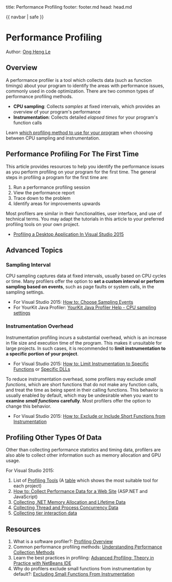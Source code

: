 <frontmatter>
  title: Performance Profiling
  footer: footer.md
  head: head.md
</frontmatter>

{{ navbar | safe }}

# Performance Profiling

Author: [Ong Heng Le](https://github.com/initialshl)

## Overview

A performance profiler is a tool which collects data (such as function timings) about 
your program to identify the areas with performance issues, commonly used in code 
optimization. There are two common types of performance profiling methods.

* **CPU sampling**: Collects *samples* at fixed intervals, which provides an overview of your program's performance
* **Instrumentation**: Collects detailed *elapsed times* for your program's function calls

Learn [which profiling method to use for your program](https://blogs.msdn.microsoft.com/ejarvi/2005/04/07/the-choice-between-sampling-and-instrumentation/) 
when choosing between CPU sampling and instrumentation.

## Performance Profiling For The First Time

This article provides resources to help you identify the performance issues as you 
perform profiling on your program for the first time. The general steps in profiling a 
program for the first time are:

1. Run a performance profiling session 
1. View the performance report 
1. Trace down to the problem 
1. Identify areas for improvements upwards 

Most profilers are similar in their functionalities, user interface, and use of 
technical terms. You may adapt the tutorials in this article to your preferred profiling 
tools on your own project. 

* [Profiling a Desktop Application In Visual Studio 2015](ProfilingDesktopAppVS2015.md)

## Advanced Topics

### Sampling Interval

CPU sampling captures data at fixed intervals, usually based on CPU cycles or time. Many 
profilers offer the option to **set a custom interval or perform sampling based on events**, 
such as page faults or system calls, in the sampling settings.

* For Visual Studio 2015: [How to: Choose Sampling Events](https://msdn.microsoft.com/en-us/library/ms182376.aspx)<br>
* For YourKit Java Profiler: [YourKit Java Profiler Help - CPU sampling settings](https://www.yourkit.com/docs/java/help/sampling_settings.jsp)

### Instrumentation Overhead

Instrumentation profiling incurs a substantial overhead, which is an increase in file size 
and execution time of the program. This makes it unsuitable for large projects. In such 
cases, it is recommended to **limit instrumentation to a specific portion of your project**. 

* For Visual Studio 2015: [How to: Limit Instrumentation to Specific Functions](https://msdn.microsoft.com/en-us/library/cc470663.aspx) 
or [Specific DLLs](https://msdn.microsoft.com/en-us/library/bb385752.aspx)

To reduce instrumentation overhead, some profilers may exclude *small functions*, which 
are short functions that do not make any function calls, and treat the time as being 
spent in their calling functions. This behavior is usually enabled by default, which may 
be undesirable when you want to **examine *small functions* carefully**. Most profilers 
offer the option to change this behavior.

* For Visual Studio 2015: [How to: Exclude or Include Short Functions from Instrumentation](https://msdn.microsoft.com/en-us/library/bb514150.aspx)

## Profiling Other Types Of Data

Other than collecting performance statistics and timing data, profilers are also able 
to collect other information such as memory allocation and GPU usage. 

For Visual Studio 2015: 

1. List of [Profiling Tools](https://msdn.microsoft.com/en-us/library/mt210448.aspx) (A [table](https://msdn.microsoft.com/en-us/library/mt210448.aspx#Anchor_10) which shows the most suitable tool for each project)
1. [How to: Collect Performance Data for a Web Site](https://msdn.microsoft.com/en-us/library/2s0xxa1d.aspx) (ASP.NET and JavaScript)
1. [Collecting .NET Memory Allocation and Lifetime Data](https://msdn.microsoft.com/en-us/library/dd264934.aspx)
1. [Collecting Thread and Process Concurrency Data](https://msdn.microsoft.com/en-us/library/dd265004.aspx)
1. [Collecting tier interaction data](https://msdn.microsoft.com/en-us/library/dd465169.aspx)

## Resources

1. What is a software profiler?: [Profiling Overview](https://msdn.microsoft.com/en-us/library/bb384493(v=vs.110).aspx)
1. Common performance profiling methods: [Understanding Performance Collection Methods](https://msdn.microsoft.com/en-us/library/dd264994.aspx)
1. Learn the best practices in profiling: [Advanced Profiling: Theory in Practice with NetBeans IDE](https://netbeans.org/community/magazine/html/04/profiler.html)
1. Why do profilers exclude small functions from instrumentation by default?: [Excluding Small Functions From Instrumentation](https://blogs.msdn.microsoft.com/profiler/2008/07/08/excluding-small-functions-from-instrumentation/)
